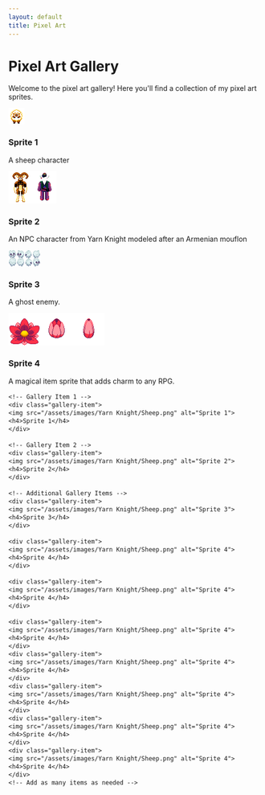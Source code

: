```yaml
---
layout: default
title: Pixel Art
---
```


# Pixel Art Gallery

Welcome to the pixel art gallery! Here you'll find a collection of my pixel art sprites.

<div class="portfolio-grid">
  
  <!-- Pixel Art Item 1 -->
  <div class="portfolio-item">
    <img src="/assets/images/Yarn Knight/Sheep.png" alt="Sprite 1">
    <h3>Sprite 1</h3>
    <p>A sheep character</p>
  </div>

  <!-- Pixel Art Item 2 -->
  <div class="portfolio-item">
    <img src="/assets/images/Yarn Knight/Mouflon.png" alt="Sprite 2">
    <h3>Sprite 2</h3>
    <p>An NPC character from Yarn Knight modeled after an Armenian mouflon</p>
  </div>

  <!-- Pixel Art Item 3 -->
  <div class="portfolio-item">
    <img src="/assets/images/Yarn Knight/Ghost_Curl.png" alt="Sprite 3">
    <h3>Sprite 3</h3>
    <p>A ghost enemy.</p>
  </div>

  <!-- Additional Pixel Art Items -->
  <div class="portfolio-item">
    <img src="/assets/images/Yarn Knight/FlowerBoss.png" alt="Sprite 4">
    <h3>Sprite 4</h3>
    <p>A magical item sprite that adds charm to any RPG.</p>
  </div>
  
</div>


<div class="portfolio-gallery">
  
    <!-- Gallery Item 1 -->
    <div class="gallery-item">
    <img src="/assets/images/Yarn Knight/Sheep.png" alt="Sprite 1">
    <h4>Sprite 1</h4>
    </div>

    <!-- Gallery Item 2 -->
    <div class="gallery-item">
    <img src="/assets/images/Yarn Knight/Sheep.png" alt="Sprite 2">
    <h4>Sprite 2</h4>
    </div>

    <!-- Additional Gallery Items -->
    <div class="gallery-item">
    <img src="/assets/images/Yarn Knight/Sheep.png" alt="Sprite 3">
    <h4>Sprite 3</h4>
    </div>

    <div class="gallery-item">
    <img src="/assets/images/Yarn Knight/Sheep.png" alt="Sprite 4">
    <h4>Sprite 4</h4>
    </div>

    <div class="gallery-item">
    <img src="/assets/images/Yarn Knight/Sheep.png" alt="Sprite 4">
    <h4>Sprite 4</h4>
    </div>
      
    <div class="gallery-item">
    <img src="/assets/images/Yarn Knight/Sheep.png" alt="Sprite 4">
    <h4>Sprite 4</h4>
    </div>
    <div class="gallery-item">
    <img src="/assets/images/Yarn Knight/Sheep.png" alt="Sprite 4">
    <h4>Sprite 4</h4>
    </div>
    <div class="gallery-item">
    <img src="/assets/images/Yarn Knight/Sheep.png" alt="Sprite 4">
    <h4>Sprite 4</h4>
    </div>
    <div class="gallery-item">
    <img src="/assets/images/Yarn Knight/Sheep.png" alt="Sprite 4">
    <h4>Sprite 4</h4>
    </div>
    <div class="gallery-item">
    <img src="/assets/images/Yarn Knight/Sheep.png" alt="Sprite 4">
    <h4>Sprite 4</h4>
    </div>
    <!-- Add as many items as needed -->

</div>
